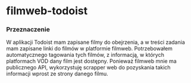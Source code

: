 # filmweb-todoist

### Przeznaczenie

W aplikacji Todoist mam zapisane filmy do obejrzenia, a w treści zadania mam zapisane linki do filmów w platformie filmweb. Potrzebowałem automatycznego tagowania tych filmów, z informacją, w których platformach VOD dany film jest dostępny. Ponieważ filmweb mnie ma publicznego API, wykorzystuję scrapper web do pozyskania takich informacji wprost ze strony danego filmu.  
